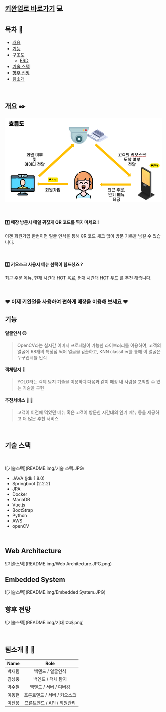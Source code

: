 ## [ 키완얼로 바로가기](https://k3b107.p.ssafy.io) :computer:


## 목차 :scroll:
- [개요](#개요)
- [기능](#기능)
- [구조도](#구조도)
	- [ERD](#erd)
- [기술 스택](#기술-스택)
- [향후 전망](#향후-전망)
- [팀소개](#팀소개)
	


<br>

## 개요 :black_nib:

![흐름도](README.img/흐름도.png)

<br>

#### :one: 매장 방문시 매일 귀찮게 QR 코드를 찍지 마세요 !

이젠 회원가입 한번이면 얼굴 인식을 통해 QR 코드 체크 없이 방문 기록을 남길 수 있습니다.


<br>

#### :two: 키오스크 사용시 메뉴 선택이 힘드셨죠 ?

최근 주문 메뉴, 현재 시간대 HOT 음료, 현재 시간대 HOT 푸드 를 추천 해줍니다.


<br>



### __:heart: 이제 키완얼을 사용하여 편하게 매장을 이용해 보세요 :heart:__


## 기능


#### 얼굴인식 :neutral_face:
>  OpenCV라는 실시간 이미지 프로세싱이 가능한 라이브러리를 이용하여, 고객의 얼굴에 68개의 특징점 찍어 얼굴을 검출하고, KNN classifier를 통해 이 얼굴은 누구인지를 인식



#### 객체탐지 :eyes:
> YOLO라는 객체 탐지 기술을 이용하여 다음과 같이 매장 내 사람을 포착할 수 있는 기술을 구현



#### 추천서비스 :poultry_leg: :pizza:
>  고객이 이전에 먹었던 메뉴 혹은 고객이 방문한 시간대의 인기 메뉴 등을 제공하고 더 많은 추천 서비스

<br>


## 기술 스택

<br>

![기술스택](README.img/기술 스택.JPG)

* JAVA (jdk 1.8.0)
* Springboot (2.2.2)
* JPA
* Docker
* MariaDB
* Vue.js 
* BootStrap
* Python
* AWS
* openCV

<br>

## Web Architecture
![기술스택](README.img/Web Architecture.JPG.png)

## Embedded System
![기술스택](README.img/Embedded System.JPG)

## 향후 전망

![기술스택](README.img/기대 효과.png)

<br>

## 팀소개 :runner: :walking: 

   |  Name  |     Role      |
   | :----: | :-----------: | 
   | 박재림 | 백엔드 / 얼굴인식 |      
   | 김성웅 | 백엔드 / 객체 탐지 |  
   | 박수철 | 백엔드 / 서버 / 디버깅 | 
   | 이동현 | 프론트엔드 / 서버 / 키오스크 | 
   | 이진용 | 프론트엔드 / API / 회원관리 | 

<br>


